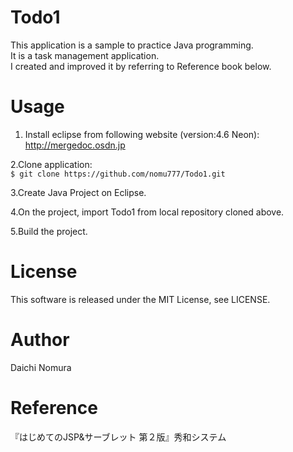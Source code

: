# Todo1
This application is a sample to practice Java programming.  
It is a task management application.  
I created and improved it by referring to Reference book below.

# Usage
1. Install eclipse from following website (version:4.6 Neon):  
http://mergedoc.osdn.jp

2.Clone application:  
`$ git clone https://github.com/nomu777/Todo1.git`

3.Create Java Project on Eclipse.

4.On the project, import Todo1 from local repository cloned above. 

5.Build the project.

# License
This software is released under the MIT License, see LICENSE.

# Author
Daichi Nomura

# Reference
『はじめてのJSP&サーブレット 第２版』秀和システム
